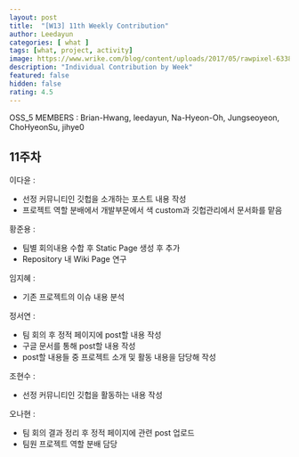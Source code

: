 ```yaml
---	
layout: post	
title:  "[W13] 11th Weekly Contribution"	
author: Leedayun
categories: [ what ]	
tags: [what, project, activity]
image: https://www.wrike.com/blog/content/uploads/2017/05/rawpixel-633847-unsplash.jpg
description: "Individual Contribution by Week"	
featured: false	
hidden: false	
rating: 4.5
---	
```


OSS_5 MEMBERS : Brian-Hwang, leedayun, Na-Hyeon-Oh, Jungseoyeon, ChoHyeonSu, jihye0

## 11주차

이다윤 : 
- 선정 커뮤니티인 깃헙을 소개하는 포스트 내용 작성
- 프로젝트 역할 분배에서 개발부문에서 색 custom과 깃헙관리에서 문서화를 맡음

황준용 : 
- 팀별 회의내용 수합 후  Static Page 생성 후 추가
- Repository 내 Wiki Page 연구

임지혜 : 
- 기존 프로젝트의 이슈 내용 분석

정서연 : 
- 팀 회의 후 정적 페이지에 post할 내용 작성
- 구글 문서를 통해 post할 내용 작성
- post할 내용들 중 프로젝트 소개 및 활동 내용을 담당해 작성

조현수 :
- 선정 커뮤니티인 깃헙을 활동하는 내용 작성

오나현 : 
- 팀 회의 결과 정리 후 정적 페이지에 관련 post 업로드
- 팀원 프로젝트 역할 분배 담당
